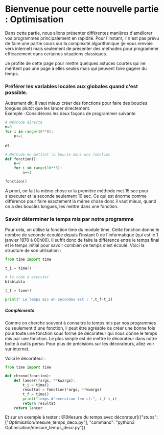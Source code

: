 # Bienvenue pour cette nouvelle partie : Optimisation

Dans cette partie, nous allons présenter différentes manières d'améliorer vos programmes principalement en rapidité. Pour l'instant, il n'est pas prévu de faire une partie cours sur la complexité algorithmique (je vous renvoie vers internet) mais seulement de présenter des méthodes pour programmer efficacement dans certaines situations classiques.

Je profite de cette page pour mettre quelques astuces courtes qui ne méritent pas une page à elles seules mais qui peuvent faire gagner du temps.

### Préférer les variables locales aux globales quand c'est possible. 

Autrement dit, il vaut mieux créer des fonctions pour faire des boucles longues plutôt que les lancer directement.  
Exemple : Considérons les deux façons de programmer suivante  
``` python
# Méthode directe
n=0
for i in range(10**8):
    n+=1
```  
et
```python
# Méthode en mettant la boucle dans une fonction
def fonction():
    n=0
    for i in range(10**8):
        n+=1

fonction()
```  
A priori, on fait la même chose or la première méthode met 15 sec pour s'executer et la seconde seulement 10 sec. Ce qui est énorme comme différence pour faire exactement la même chose donc il vaut mieux, quand on a des boucles longues, les mettre dans une fonction.


### Savoir déterminer le temps mis par notre programme

Pour cela, on utilise la fonction time du module time. Cette fonction donne le nombre de seconde écoulée depuis l'instant 0 de l'informatique (qui est le 1 janvier 1970 à 00h00). Il suffit donc de faire la différence entre le temps final et le temps initial pour savoir combien de temps s'est écoulé. Voici la structure de son utilisation :

```python
from time import time

t_i = time()

# le code à executer
blablabla

t_f = time()

print(" Le temps mis en secondes est : ",t_f-t_i)
```

##### Compléments 
Comme on cherche souvent à connaitre le temps mis par nos programmes ou seulement d'une fonction, il peut être agréable de créer une bonne fois pour toute une fonction sous forme de décorateur qui nous donne le temps mis par une fonction. Le plus simple est de mettre le décorateur dans notre boite à outils perso. Pour plus de précisions sur les décorateurs, allez voir sur internet.

Voici le décorateur : 

``` python
from time import time 

def chrono(fonction):
    def lancer(*args, **kwargs):
        t_i = time()
        resultat = fonction(*args, **kwargs)
        t_f = time()
        print("temps d'execution (en s):", t_f-t_i)
        return resultat
    return lancer
```

Et sur un exemple à tester :
@[Mesure du temps avec décorateur]({"stubs": ["Optimisation/mesure_temps_deco.py"], "command": "python3 Optimisation/mesure_temps_deco.py"})
